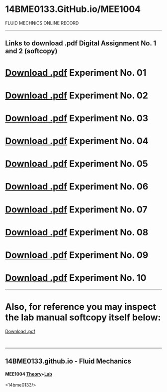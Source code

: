 # 14BME0133.GitHub.io/MEE1004
FLUID MECHNiCS ONLINE RECORD


---

## Links to download .pdf Digital Assignment No. 1 and 2 (softcopy)

# [Download .pdf](EX_01.pdf) Experiment No. 01
# [Download .pdf](EX_02.pdf) Experiment No. 02
# [Download .pdf](EX_03.pdf) Experiment No. 03
# [Download .pdf](EX_04.pdf) Experiment No. 04
# [Download .pdf](EX_05.pdf) Experiment No. 05
# [Download .pdf](EX_06.pdf) Experiment No. 06
# [Download .pdf](EX_07.pdf) Experiment No. 07
# [Download .pdf](EX_08.pdf) Experiment No. 08
# [Download .pdf](EX_09.pdf) Experiment No. 09
# [Download .pdf](EX_10.pdf) Experiment No. 10


---

# Also, for reference you may inspect the lab manual softcopy itself below:
[Download .pdf](https://14BME0133.github.io//MEE1004/MEE1004-LAB-MANUAL.pdf)

<br>
<hr>

## 14BME0133.github.io - Fluid Mechanics 

#### MEE1004 [Theory](https://14bme0133.github.io/MEE1004/)+[Lab](https://14bme0133.github.io/MEE1004L/)
<14bme0133/>
